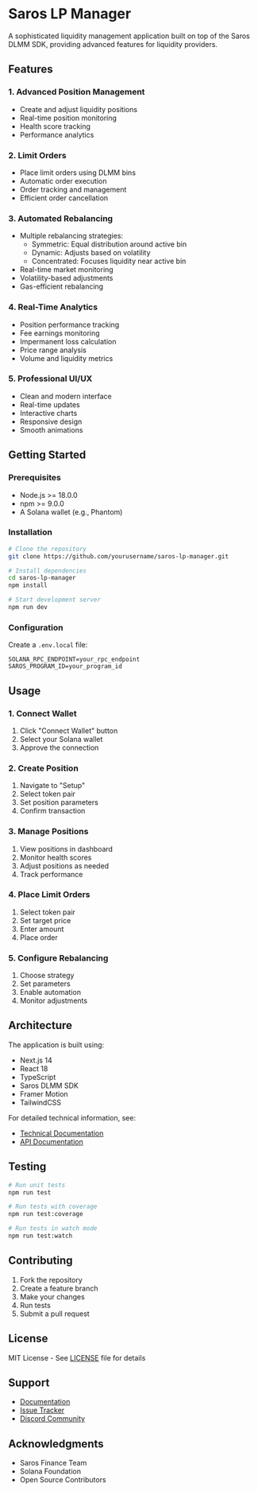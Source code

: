 # Saros LP Manager

A sophisticated liquidity management application built on top of the Saros DLMM SDK, providing advanced features for liquidity providers.

## Features

### 1. Advanced Position Management
- Create and adjust liquidity positions
- Real-time position monitoring
- Health score tracking
- Performance analytics

### 2. Limit Orders
- Place limit orders using DLMM bins
- Automatic order execution
- Order tracking and management
- Efficient order cancellation

### 3. Automated Rebalancing
- Multiple rebalancing strategies:
  - Symmetric: Equal distribution around active bin
  - Dynamic: Adjusts based on volatility
  - Concentrated: Focuses liquidity near active bin
- Real-time market monitoring
- Volatility-based adjustments
- Gas-efficient rebalancing

### 4. Real-Time Analytics
- Position performance tracking
- Fee earnings monitoring
- Impermanent loss calculation
- Price range analysis
- Volume and liquidity metrics

### 5. Professional UI/UX
- Clean and modern interface
- Real-time updates
- Interactive charts
- Responsive design
- Smooth animations

## Getting Started

### Prerequisites
- Node.js >= 18.0.0
- npm >= 9.0.0
- A Solana wallet (e.g., Phantom)

### Installation
```bash
# Clone the repository
git clone https://github.com/yourusername/saros-lp-manager.git

# Install dependencies
cd saros-lp-manager
npm install

# Start development server
npm run dev
```

### Configuration
Create a `.env.local` file:
```env
SOLANA_RPC_ENDPOINT=your_rpc_endpoint
SAROS_PROGRAM_ID=your_program_id
```

## Usage

### 1. Connect Wallet
1. Click "Connect Wallet" button
2. Select your Solana wallet
3. Approve the connection

### 2. Create Position
1. Navigate to "Setup"
2. Select token pair
3. Set position parameters
4. Confirm transaction

### 3. Manage Positions
1. View positions in dashboard
2. Monitor health scores
3. Adjust positions as needed
4. Track performance

### 4. Place Limit Orders
1. Select token pair
2. Set target price
3. Enter amount
4. Place order

### 5. Configure Rebalancing
1. Choose strategy
2. Set parameters
3. Enable automation
4. Monitor adjustments

## Architecture

The application is built using:
- Next.js 14
- React 18
- TypeScript
- Saros DLMM SDK
- Framer Motion
- TailwindCSS

For detailed technical information, see:
- [Technical Documentation](docs/TECHNICAL.md)
- [API Documentation](docs/API.md)

## Testing

```bash
# Run unit tests
npm run test

# Run tests with coverage
npm run test:coverage

# Run tests in watch mode
npm run test:watch
```

## Contributing

1. Fork the repository
2. Create a feature branch
3. Make your changes
4. Run tests
5. Submit a pull request

## License

MIT License - See [LICENSE](LICENSE) file for details

## Support

- [Documentation](docs/)
- [Issue Tracker](https://github.com/yourusername/saros-lp-manager/issues)
- [Discord Community](https://discord.gg/saros)

## Acknowledgments

- Saros Finance Team
- Solana Foundation
- Open Source Contributors